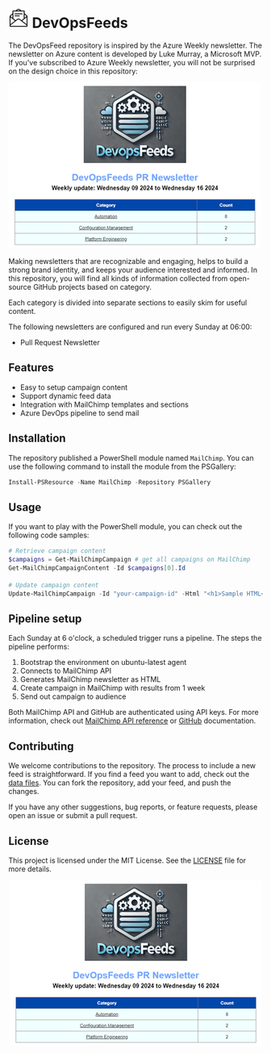 # ![FeedLogo] DevOpsFeeds

The DevOpsFeed repository is inspired by the Azure Weekly newsletter. The newsletter on Azure content is developed by Luke Murray, a Microsoft MVP. If you've subscribed to Azure Weekly newsletter, you will not be surprised on the design choice in this repository:

![Newsletter]

Making newsletters that are recognizable and engaging, helps to build a strong brand identity, and keeps your audience interested and informed. In this repository, you will find all kinds of information collected from open-source GitHub projects based on category.

Each category is divided into separate sections to easily skim for useful content.

The following newsletters are configured and run every Sunday at 06:00:

- Pull Request Newsletter

## Features

- Easy to setup campaign content
- Support dynamic feed data
- Integration with MailChimp templates and sections
- Azure DevOps pipeline to send mail

## Installation

The repository published a PowerShell module named `MailChimp`. You can use the following command to install the module from the PSGallery:

```powershell
Install-PSResource -Name MailChimp -Repository PSGallery
```

## Usage

If you want to play with the PowerShell module, you can check out the following code samples:

```powershell
# Retrieve campaign content
$campaigns = Get-MailChimpCampaign # get all campaigns on MailChimp
Get-MailChimpCampaignContent -Id $campaigns[0].Id

# Update campaign content
Update-MailChimpCampaign -Id "your-campaign-id" -Html "<h1>Sample HTML</h1>"
```

## Pipeline setup

Each Sunday at 6 o'clock, a scheduled trigger runs a pipeline. The steps the pipeline performs:

1. Bootstrap the environment on ubuntu-latest agent
2. Connects to MailChimp API
3. Generates MailChimp newsletter as HTML
4. Create campaign in MailChimp with results from 1 week
5. Send out campaign to audience

Both MailChimp API and GitHub are authenticated using API keys. For more information, check out [MailChimp API reference](https://mailchimp.com/developer/marketing/) or [GitHub](https://docs.github.com/en/rest) documentation.

## Contributing

We welcome contributions to the repository. The process to include a new feed is straightforward. If you find a feed you want to add, check out the [data files](./res/data/). You can fork the repository, add your feed, and push the changes.

If you have any other suggestions, bug reports, or feature requests, please open an issue or submit a pull request.

## License

This project is licensed under the MIT License. See the [LICENSE](LICENSE) file for more details.

<p align="center">
  <img src=".images/image-newsletter.png" alt="Newsletter">
</p>


<!-- References -->
[FeedLogo]: .images/newsletter-40.png
[Newsletter]: .images/image-newsletter.png